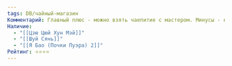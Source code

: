 ```yaml
---
tags: DB/чайный-магазин
Комментарий: Главный плюс - можно взять чаепитие с мастером. Минусы - неоправданно высокая цена на посуду.
Наличие:
  - "[[Цзю Цюй Хун Мэй]]"
  - "[[Шуй Сянь]]"
  - "[[Я Бао (Почки Пуэра) 2]]"
Рейтинг: ⭐️⭐️⭐️⭐️
---
```

